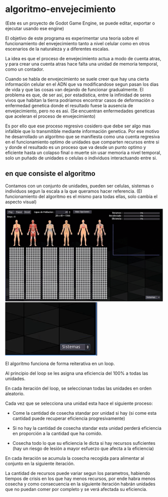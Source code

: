 # algoritmo-envejecimiento

(Este es un proyecto de Godot Game Engine, se puede editar, exportar o ejecutar usando ese engine)

El objetivo de este programa es experimentar una teoria sobre el funcionamiento del envejecimiento tanto a nivel celular como 
en otros escenarios de la naturaleza y a diferentes escalas.

La idea es que el proceso de envejecimiento actua a modo de cuenta atras, y para crear una cuenta atras hace falta una unidad de memoria temporal, como un 
contador.

Cuando se habla de envejecimiento se suele creer que hay una cierta información celular en el ADN que va modificandose segun 
pasan los dias de vida y que las cosas van dejando de funcionar gradualmente.
El problema es que, de ser así, por estadistica, entre la infinidad de seres vivos que habitan la tierra podriamos encontrar 
casos de deformación o enfermedad genetica donde el resultado fuese la ausencia de envejecimiento, pero no es asi. (Se encuentran enfermedades geneticas que
aceleran el proceso de envejecimiento)

Es por ello que ese proceso regresivo cosidero que debe ser algo mas infalible que lo transmitible mediante información genetica.
Por ese motivo he desarrollado un algoritmo que se manifiesta como una cuenta regresiva en el funcionamiento optimo de unidades que comparten recursos entre si
y donde el resultado es un proceso que va desde un punto optimo y eficiente hasta un colapso final o muerte sin usar memoria a nivel 
temporal, solo un puñado de unidades o celulas o individuos interactuando entre si.

## en que consiste el algoritmo

Contamos con un conjunto de unidades, pueden ser celulas, sistemas o individuos segun la escala a la que queramos hacer referencia.
(El funcionamiento del algoritmo es el mismo para todas ellas, solo cambia el aspecto visual)

![Selection2](.gitData/gif2.gif)
![Selection](/.gitData/gif1.gif)

El algoritmo funciona de forma reiterativa en un loop.

Al principio del loop se les asigna una eficiencia del 100% a todas las unidades.

En cada iteración del loop, se seleccionan todas las unidades en orden aleatorio.

Cada vez que se selecciona una unidad esta hace el siguiente proceso:
- Come la cantidad de cosecha standar por unidad si hay (si come esta cantidad puede recuperar eficiencia progresivamente)
- Si no hay la cantidad de cosecha standar esta unidad perderá eficiencia en proporción a la cantidad que ha comido.

- Cosecha todo lo que su eficiencia le dicta si hay recursos suficientes (hay un riesgo de lesión a mayor esfuerzo que afecta a la eficiencia)

En cada iteración se acumula la cosecha recogida para alimentar al conjunto en la siguiente iteración.

La cantidad de recursos puede variar segun los parametros, habiendo tiempos de crisis en los que hay menos recursos, por ende habra menos cosecha y 
como consecuencia en la siguiente iteración habrán unidades que no puedan comer por completo y se verá afectada su eficiencia.
